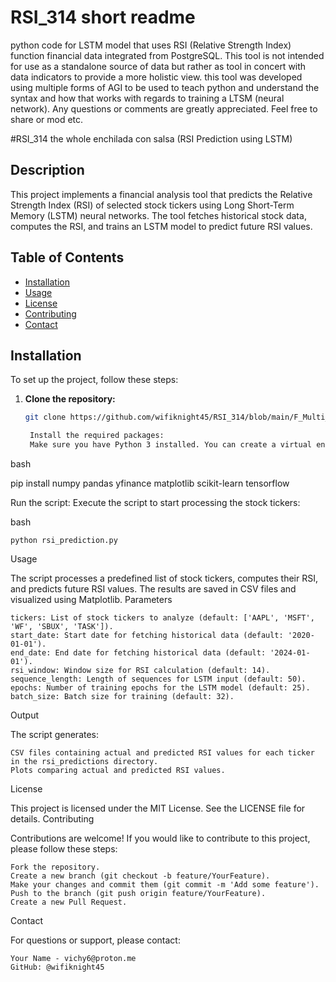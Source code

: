 # RSI_314 short readme
python code for LSTM model that uses RSI (Relative Strength Index) function financial data integrated from PostgreSQL. This tool is not intended for use as a standalone source of data but rather as tool in concert with data indicators to provide a more holistic view. this tool was developed using multiple forms of AGI to be used to teach python and understand the syntax and how that works with regards to training a LTSM (neural network). Any questions or comments are greatly appreciated. Feel free to share or mod etc.

#RSI_314 the whole enchilada con salsa (RSI Prediction using LSTM)

## Description
This project implements a financial analysis tool that predicts the Relative Strength Index (RSI) of selected stock tickers using Long Short-Term Memory (LSTM) neural networks. The tool fetches historical stock data, computes the RSI, and trains an LSTM model to predict future RSI values.

## Table of Contents
- [Installation](#installation)
- [Usage](#usage)
- [License](#license)
- [Contributing](#contributing)
- [Contact](#contact)

## Installation
To set up the project, follow these steps:

1. **Clone the repository:**
   ```bash
   git clone https://github.com/wifiknight45/RSI_314/blob/main/F_Multi_Stock_RSI_Predictor_ready2run

    Install the required packages:
    Make sure you have Python 3 installed. You can create a virtual environment and install the dependencies using pip:

bash

pip install numpy pandas yfinance matplotlib scikit-learn tensorflow

Run the script:
Execute the script to start processing the stock tickers:

bash

    python rsi_prediction.py

Usage

The script processes a predefined list of stock tickers, computes their RSI, and predicts future RSI values. The results are saved in CSV files and visualized using Matplotlib.
Parameters

    tickers: List of stock tickers to analyze (default: ['AAPL', 'MSFT', 'WF', 'SBUX', 'TASK']).
    start_date: Start date for fetching historical data (default: '2020-01-01').
    end_date: End date for fetching historical data (default: '2024-01-01').
    rsi_window: Window size for RSI calculation (default: 14).
    sequence_length: Length of sequences for LSTM input (default: 50).
    epochs: Number of training epochs for the LSTM model (default: 25).
    batch_size: Batch size for training (default: 32).

Output

The script generates:

    CSV files containing actual and predicted RSI values for each ticker in the rsi_predictions directory.
    Plots comparing actual and predicted RSI values.

License

This project is licensed under the MIT License. See the LICENSE file for details.
Contributing

Contributions are welcome! If you would like to contribute to this project, please follow these steps:

    Fork the repository.
    Create a new branch (git checkout -b feature/YourFeature).
    Make your changes and commit them (git commit -m 'Add some feature').
    Push to the branch (git push origin feature/YourFeature).
    Create a new Pull Request.

Contact

For questions or support, please contact:

    Your Name - vichy6@proton.me
    GitHub: @wifiknight45

